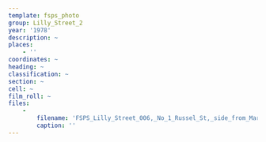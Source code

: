```yaml
---
template: fsps_photo
group: Lilly_Street_2
year: '1978'
description: ~
places:
    - ''
coordinates: ~
heading: ~
classification: ~
section: ~
cell: ~
film_roll: ~
files:
    -
        filename: 'FSPS_Lilly_Street_006,_No_1_Russel_St,_side_from_Marine_Tce,_15-2-B,_1978.png'
        caption: ''
---
```

